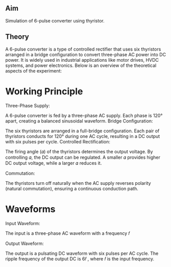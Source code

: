 ## Aim
 Simulation of 6-pulse converter using thyristor.
## Theory
A 6-pulse converter is a type of controlled rectifier that uses six thyristors arranged in a bridge configuration to convert three-phase AC power into DC power. It is widely used in industrial applications like motor drives, HVDC systems, and power electronics. Below is an overview of the theoretical aspects of the experiment:

# Working Principle
Three-Phase Supply:

A 6-pulse converter is fed by a three-phase AC supply. Each phase is 120° apart, creating a balanced sinusoidal waveform.
Bridge Configuration:

The six thyristors are arranged in a full-bridge configuration. Each pair of thyristors conducts for 120° during one AC cycle, resulting in a DC output with six pulses per cycle.
Controlled Rectification:

The firing angle (𝛼) of the thyristors determines the output voltage. By controlling 𝛼, the DC output can be regulated. A smaller 𝛼
provides higher DC output voltage, while a larger 𝛼 reduces it.

Commutation:

The thyristors turn off naturally when the AC supply reverses polarity (natural commutation), ensuring a continuous conduction path.
# Waveforms
Input Waveform:

The input is a three-phase AC waveform with a frequency 𝑓

Output Waveform:

The output is a pulsating DC waveform with six pulses per AC cycle. The ripple frequency of the output DC is 6𝑓
, where 𝑓 is the input frequency.

